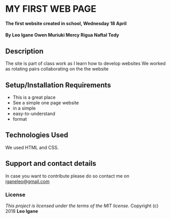 # MY FIRST WEB PAGE
#### The first website created in school, Wednesday 18 April
#### By **Leo Igane Owen Muriuki Mercy Rigua Naftal Tedy**
## Description
The site is part of class work as I learn how to develop websites We worked as rotating pairs collaborating on the the website
## Setup/Installation Requirements
* This is a great place
* See a simple one page website
* in a simple
* easy-to-understand
* format


## Technologies Used
We used HTML and CSS.
## Support and contact details
In case you want to contribute please do so contact me on iganeleo@gmail.com
### License
*This project is licensed under the terms of the MIT license.*
Copyright (c) 2018 **Leo Igane**
